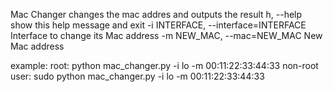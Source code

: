 Mac Changer changes the mac addres and outputs the result
h, --help            show this help message and exit
  -i INTERFACE, --interface=INTERFACE
                        Interface to change its Mac address
  -m NEW_MAC, --mac=NEW_MAC
                        New Mac address

example: 
root:
python mac_changer.py -i lo  -m 00:11:22:33:44:33
non-root user:
sudo python mac_changer.py -i lo  -m 00:11:22:33:44:33


